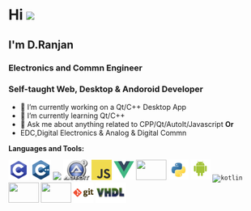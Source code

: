# Hi <img src="https://media.giphy.com/media/hvRJCLFzcasrR4ia7z/giphy.gif" width="25px">
## I'm D.Ranjan
 ### Electronics and Commn Engineer
 ### Self-taught Web, Desktop & Andoroid Developer 

- 🔭 I’m currently working on a Qt/C++ Desktop App
- 🌱 I’m currently learning Qt/C++
- 💬 Ask me about anything related to CPP/Qt/AutoIt/Javascript 
**Or**
- EDC,Digital Electronics & Analog & Digital Commn


**Languages and Tools:** 

<code><img height="40" src="icons/c.svg"></code>
<code><img height="40" src="https://raw.githubusercontent.com/github/explore/80688e429a7d4ef2fca1e82350fe8e3517d3494d/topics/cpp/cpp.png"></code>
<code><img height="40" src="https://www.vectorlogo.zone/logos/qtio/qtio-icon.svg"></code>
<code><img height="40" src="icons/autoit3.jpeg"></code>
<code><img height="40" src="https://raw.githubusercontent.com/github/explore/80688e429a7d4ef2fca1e82350fe8e3517d3494d/topics/javascript/javascript.png"></code>
<code><img height="40" src="https://raw.githubusercontent.com/github/explore/80688e429a7d4ef2fca1e82350fe8e3517d3494d/topics/vue/vue.png"></code>
<code><img height="40" width="60" src="https://www.vectorlogo.zone/logos/nodejs/nodejs-ar21.svg"></code>
<code><img height="40" src="https://raw.githubusercontent.com/github/explore/80688e429a7d4ef2fca1e82350fe8e3517d3494d/topics/python/python.png"></code>
<code><img height="40" src="https://raw.githubusercontent.com/devicons/devicon/master/icons/android/android-original-wordmark.svg" alt="android"/></code>
<code><img height="40" src="https://www.vectorlogo.zone/logos/kotlinlang/kotlinlang-icon.svg" alt="kotlin"/></code>
<code><img height="40" width="60" src="https://www.vectorlogo.zone/logos/mysql/mysql-ar21.svg"></code>
<code><img height="40" width="60" src="https://www.vectorlogo.zone/logos/sqlite/sqlite-ar21.svg"></code>
<code><img height="40" src="https://raw.githubusercontent.com/github/explore/80688e429a7d4ef2fca1e82350fe8e3517d3494d/topics/git/git.png"></code>
<code><img height="40" src="icons/vhdl.jpeg"></code>
